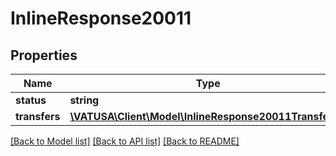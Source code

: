 # InlineResponse20011

## Properties
Name | Type | Description | Notes
------------ | ------------- | ------------- | -------------
**status** | **string** |  | [optional] 
**transfers** | [**\VATUSA\Client\Model\InlineResponse20011Transfers[]**](InlineResponse20011Transfers.md) |  | [optional] 

[[Back to Model list]](../README.md#documentation-for-models) [[Back to API list]](../README.md#documentation-for-api-endpoints) [[Back to README]](../README.md)



